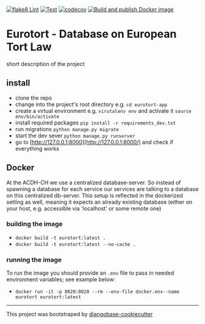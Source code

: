 [![flake8 Lint](https://github.com/acdh-oeaw/eurotort/actions/workflows/lint.yml/badge.svg)](https://github.com/acdh-oeaw/eurotort/actions/workflows/lint.yml)
[![Test](https://github.com/acdh-oeaw/eurotort/actions/workflows/test.yml/badge.svg)](https://github.com/acdh-oeaw/eurotort/actions/workflows/test.yml)
[![codecov](https://codecov.io/gh/acdh-oeaw/eurotort/graph/badge.svg?token=OBVVMXQIX7)](https://codecov.io/gh/acdh-oeaw/eurotort)
[![Build and publish Docker image](https://github.com/acdh-oeaw/eurotort/actions/workflows/build.yml/badge.svg)](https://github.com/acdh-oeaw/eurotort/actions/workflows/build.yml)

# Eurotort - Database on European Tort Law

short description of the project

## install

* clone the repo
* change into the project's root directory e.g. `cd eurotort-app`
* create a virtual environment e.g. `virutalenv env` and activate it `source env/bin/activate`
* install required packages `pip install -r requirements_dev.txt`
* run migrations `python manage.py migrate`
* start the dev sever `python manage.py runserver`
* go to [http://127.0.0.1:8000](http://127.0.0.1:8000/) and check if everything works


## Docker

At the ACDH-CH we use a centralized database-server. So instead of spawning a database for each service our services are talking to a database on this centralized db-server. This setup is reflected in the dockerized setting as well, meaning it expects an already existing database (either on your host, e.g. accessible via 'localhost' or some remote one)

### building the image

* `docker build -t eurotort:latest .`
* `docker build -t eurotort:latest --no-cache .`


### running the image

To run the image you should provide an `.env` file to pass in needed environment variables; see example below:

* `docker run -it -p 8020:8020 --rm --env-file docker.env--name eurotort eurotort:latest`

-----

This project was bootstraped by [djangobase-cookiecutter](https://github.com/acdh-oeaw/djangobase-cookiecutter)